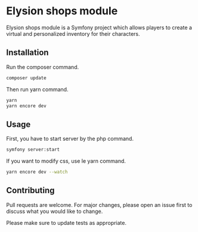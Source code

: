 # Elysion shops module

Elysion shops module is a Symfony project which allows players to create a virtual and personalized inventory for their characters. 

## Installation

Run the composer command.

```bash
composer update
```

Then run yarn command.

```bash
yarn
yarn encore dev
```

## Usage

First, you have to start server by the php command. 

```bash
symfony server:start
```

If you want to modify css, use le yarn command. 


```bash
yarn encore dev --watch
```

## Contributing
Pull requests are welcome. For major changes, please open an issue first to discuss what you would like to change.

Please make sure to update tests as appropriate.

